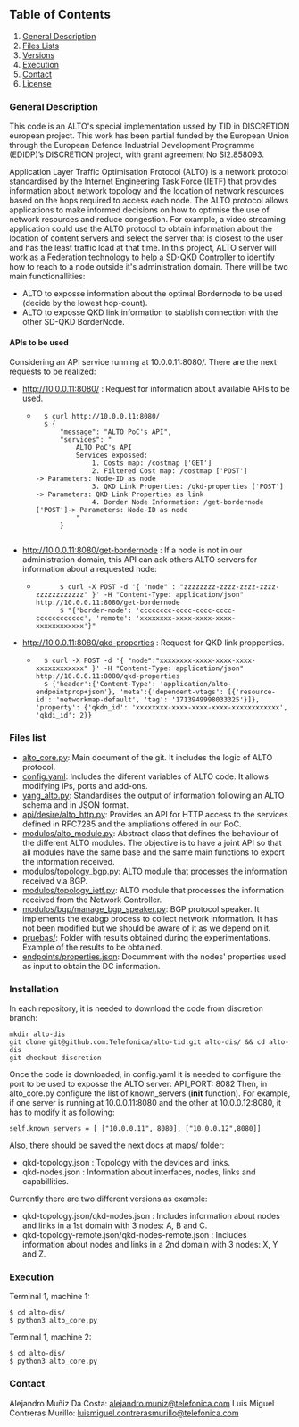 



## Table of Contents
1. [General Description](#general-description)
2. [Files Lists](#files-lists)
3. [Versions](#versions)
4. [Execution](#execution)
5. [Contact](#contact)
6. [License](#license)


### General Description
This code is an ALTO's special implementation ussed by TID in DISCRETION european project. This work has been partial funded by the European Union through the European Defence Industrial Development Programme (EDIDP)’s DISCRETION project, with grant agreement No SI2.858093.

Application Layer Traffic Optimisation Protocol (ALTO) is a network protocol standardised by the Internet Engineering Task Force (IETF) that provides information about network topology and the location of network resources based on the hops required to access each node. The ALTO protocol allows applications to make informed decisions on how to optimise the use of network resources and reduce congestion. For example, a video streaming application could use the ALTO protocol to obtain information about the location of content servers and select the server that is closest to the user and has the least traffic load at that time.
In this project, ALTO server will work as a Federation technology to help a SD-QKD Controller to identify how to reach to a node outside it's administration domain. 
There will be two main functionallities:
* ALTO to exposse information about the optimal Bordernode to be used (decide by the lowest hop-count).
* ALTO to exposse QKD link information to stablish connection with the other SD-QKD BorderNode.

#### APIs to be used
Considering an API service running at 10.0.0.11:8080/. There are the next requests to be realized:

* http://10.0.0.11:8080/  : Request for information about available APIs to be used.
	* ``` shell	
		$ curl http://10.0.0.11:8080/
		$ {
			"message": "ALTO PoC's API", 
			"services": "
				ALTO PoC's API
				Services expossed:
				    1. Costs map: /costmap ['GET']           
					2. Filtered Cost map: /costmap ['POST']             -> Parameters: Node-ID as node            
					3. QKD Link Properties: /qkd-properties ['POST']    -> Parameters: QKD Link Properties as link            
					4. Border Node Information: /get-bordernode ['POST']-> Parameters: Node-ID as node
		        "
			}	
	```
* http://10.0.0.11:8080/get-bordernode : If a node is not in our administration domain, this API can ask others ALTO servers for information about a requested node:
	* ```shell	
			$ curl -X POST -d '{ "node" : "zzzzzzzz-zzzz-zzzz-zzzz-zzzzzzzzzzzz" }' -H "Content-Type: application/json" http://10.0.0.11:8080/get-bordernode
			$ "{'border-node': 'cccccccc-cccc-cccc-cccc-cccccccccccc', 'remote': 'xxxxxxxx-xxxx-xxxx-xxxx-xxxxxxxxxxxx'}" 
		```
* http://10.0.0.11:8080/qkd-properties : Request for QKD link propperties. 
	* ``` shell	
		$ curl -X POST -d '{ "node":"xxxxxxxx-xxxx-xxxx-xxxx-xxxxxxxxxxxx" }' -H "Content-Type: application/json" http://10.0.0.11:8080/qkd-properties
		$ {'header':{'Content-Type': 'application/alto-endpointprop+json'}, 'meta':{'dependent-vtags': [{'resource-id': 'networkmap-default', 'tag': '1713949998033325'}]}, 'property': {'qkdn_id': 'xxxxxxxx-xxxx-xxxx-xxxx-xxxxxxxxxxxx', 'qkdi_id': 2}}	
		```



### Files list

* [alto_core.py](alto_core.py): Main document of the git. It includes the logic of ALTO protocol.
* [config.yaml](config.yaml): Includes the diferent variables of ALTO code. It allows modifying IPs, ports and add-ons.
* [yang_alto.py](yang_alto.py): Standardises the output of information following an ALTO schema and in JSON format.
* [api/desire/alto_http.py](api/desire/alto_http.py): Provides an API for HTTP access to the services defined in RFC7285 and the ampliations offered in our PoC.
* [modulos/alto_module.py](modulos/alto_module.py): Abstract class that defines the behaviour of the different ALTO modules. The objective is to have a joint API so that all modules have the same base and the same main functions to export the information received.
* [modulos/topology_bgp.py](modulos/topology_bgp.py): ALTO module that processes the information received via BGP.
* [modulos/topology_ietf.py](modulos/topology_ietf.py): ALTO module that processes the information received from the Network Controller.
* [modulos/bgp/manage_bgp_speaker.py](modulos/bgp/manage_bgp_speaker.py): BGP protocol speaker. It implements the exabgp process to collect network information. It has not been modified but we should be aware of it as we depend on it.
* [pruebas/](pruebas/): Folder with results obtained during the experimentations. Example of the results to be obtained.
* [endpoints/properties.json](endpoints/properties.json): Documment with the nodes' properties used as input to obtain the DC information.





### Installation
In each repository, it is needed to download the code from discretion branch:
```
mkdir alto-dis
git clone git@github.com:Telefonica/alto-tid.git alto-dis/ && cd alto-dis
git checkout discretion
```
Once the code is downloaded, in config.yaml it is needed to configure the port to be used to exposse the ALTO server:
API_PORT: 8082
Then, in alto_core.py configure the list of known_servers (__init__ function). 
For example, if one server is running at 10.0.0.11:8080 and the other at 10.0.0.12:8080, it has to modify it as following:
```
self.known_servers = [ ["10.0.0.11", 8080], ["10.0.0.12",8080]]
```
Also, there should be saved the next docs at maps/ folder:
* qkd-topology.json : Topology with the devices and links. 
* qkd-nodes.json    : Information about interfaces, nodes, links and capabillities.

Currently there are two different versions as example: 
* qkd-topology.json/qkd-nodes.json               : Includes information about nodes and links in a 1st domain with 3 nodes: A, B and C.
* qkd-topology-remote.json/qkd-nodes-remote.json : Includes information about nodes and links in a 2nd domain with 3 nodes: X, Y and Z.

### Execution

Terminal 1, machine 1:
```
$ cd alto-dis/
$ python3 alto_core.py
```

Terminal 1, machine 2:
```
$ cd alto-dis/
$ python3 alto_core.py
```


### Contact

Alejandro Muñiz Da Costa: alejandro.muniz@telefonica.com
Luis Miguel Contreras Murillo: luismiguel.contrerasmurillo@telefonica.com

